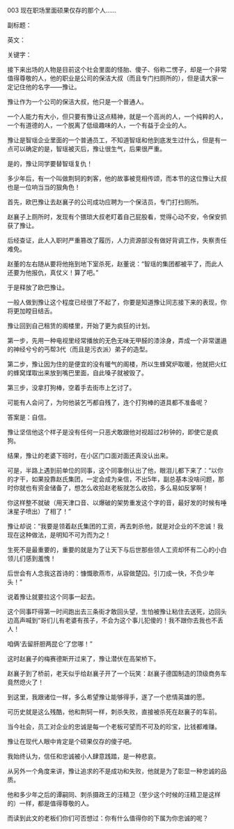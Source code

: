 003 现在职场里面硕果仅存的那个人……

副标题：

英文：

关键字：





接下来出场的人物是目前这个社会里面的怪胎、傻子、俗称二愣子，却是一个非常值得尊敬的人，他的职业是公司的保洁大叔（而且专门扫厕所的），但是请大家一定记住他的名字——豫让。

豫让作为一个公司的保洁大叔，他只是一个普通人。

一个人能力有大小，但只要有豫让这点精神，就是一个高尚的人，一个纯粹的人，一个有道德的人，一个脱离了低级趣味的人，一个有益于企业的人。

豫让是智瑶企业里面的一个普通员工，不知道智瑶和他到底发生过什么，但是有一点可以确定的是，智瑶被灭后，豫让很生气，后果很严重。

是的，豫让同学要替智瑶复仇！

多少年后，有一个叫做荆轲的刺客，他的故事被竞相传颂，而本节的这位豫让大叔也是一位响当当的狠角色！



首先，欧巴豫让去赵襄子的公司成功应聘为一个保洁员，专门打扫厕所。

赵襄子上厕所时，发现有个猥琐大叔老盯着自己屁股看，觉得心动不安，令保安抓获了豫让。

后经查证，此人入职时严重篡改了履历，人力资源部没有做好背调工作，失察责任难免。

赵董的左右随从要将他拖到地下室杀死，赵董说：“智瑶的集团都被平了，而此人还要为他报仇，真仗义！算了吧。”

于是释放了欧巴豫让。



一般人做到豫让这个程度已经很了不起了，你要是知道豫让同志接下来的表现，你将更加瞠目结舌。

豫让回到自己租赁的阁楼里，开始了更为疯狂的计划。

第一步，先用一种电视里经常播放的无色无味无甲醛的漆涂身，弄成一个非常邋遢的神经兮兮的丐帮3代（而且是污衣派）弟子的造型。

第二步，豫让因为住的是便宜的没有暖气的阁楼，所以生蜂窝炉取暖，他就把火红的蜂窝煤取出来放到嘴巴里面，自此嗓子就被毁了。

第三步，没拿打狗棒，空着手去街市上乞讨了。

可能有人会问了，为何他装乞丐都自残了，连个打狗棒的道具都不准备呢？

答案是：自信。



豫让坚信他这个样子是没有任何一只恶犬敢跟他对视超过2秒钟的，即使它是疯狗。

结果，豫让的老婆下班时，在小区门口面对面还真没认出来。

可是，半路上遇到前单位的同事，这个同事倒认出了他，眼泪儿都下来了：“以你的才干，如果投靠赵氏集团，一定会成为亲信，不出5年，副总基本没啥问题，那时你就也有资金储备了，想怎么收拾赵老板就怎么收拾，多么易如反掌啊！

你这样整不就破（用天津口音、以爆破的架势重发这个字的音，最好发的时候有唾沫星子喷出）了相了！” 

豫让却说：“我要是领着赵氏集团的工资，再去刺杀他，就是对企业的不忠诚！我现在这种做法，是明知不可为而为之！

生死不是最重要的，重要的就是为了让天下与后世那些领人工资却怀有二心的小白领儿们感到羞愧！

后世会有人念我这首诗的：慷慨歌燕市，从容做楚囚。引刀成一快，不负少年头！”

说着豫让就要拉这个同事一起去。

这个同事吓得第一时间跑出去三条街才敢回头望，生怕被豫让粘住去送死，边回头边高声喊到“哥们儿有老婆有孩子，不会为这个事儿犯傻的！我不跟你去我也不丢人！

咱俩‘去留肝胆两昆仑’了您哪！”



这时赵襄子的梅赛德斯开过来了，豫让潜伏在高架桥下。

赵襄子到了桥前，老天似乎给赵襄子开了一个玩笑：赵襄子德国制造的顶级商务车竟然熄火了！

到这里，我跟诸位一样，多么希望豫让能够得手，遂了一个悲情英雄的愿。

可历史就是这么残酷，他和荆轲一样，刺杀失败，直接被杀死在赵襄子的车前。



当今社会，员工对企业的忠诚是每一个老板可望而不可及的珍宝，比钱都难赚。

豫让在现代人眼中肯定是个硕果仅存的傻子吧。

我始终认为，信任和忠诚被小人肆意践踏，是一种悲哀。

从另外一个角度来讲，豫让追求的不是成功和失败，他就是为了彰显一种忠诚的品质。

他和多少年之后的谭嗣同、刺杀摄政王的汪精卫（至少这个时候的汪精卫是这样的）一样，都是值得尊敬的人。

而读到此文的老板们你们可否想过：你有什么值得你的下属为你忠诚的呢？

